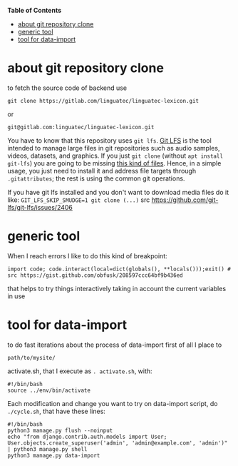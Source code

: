 <!-- START doctoc generated TOC please keep comment here to allow auto update -->
<!-- DON'T EDIT THIS SECTION, INSTEAD RE-RUN doctoc TO UPDATE -->
**Table of Contents**

- [about git repository clone](#about-git-repository-clone)
- [generic tool](#generic-tool)
- [tool for data-import](#tool-for-data-import)

<!-- END doctoc generated TOC please keep comment here to allow auto update -->

# about git repository clone

to fetch the source code of backend use

    git clone https://gitlab.com/linguatec/linguatec-lexicon.git

or

    git@gitlab.com:linguatec/linguatec-lexicon.git

You have to know that this repository uses `git lfs`. [Git LFS](https://git-lfs.github.com/) is the tool intended to manage large files in git repositories such as audio samples, videos, datasets, and graphics. If you just `git clone` (without `apt install git-lfs`) you are going to be missing [this kind of files](../.gitattributes). Hence, in a simple usage, you just need to install it and address file targets through `.gitattributes`; the rest is using the common git operations.

If you have git lfs installed and you don't want to download media files do it like: `GIT_LFS_SKIP_SMUDGE=1 git clone (...)` src https://github.com/git-lfs/git-lfs/issues/2406

# generic tool

When I reach errors I like to do this kind of breakpoint:

    import code; code.interact(local=dict(globals(), **locals()));exit() # src https://gist.github.com/obfusk/208597ccc64bf9b436ed

that helps to try things interactively taking in account the current variables in use

# tool for data-import

to do fast iterations about the process of data-import first of all I place to

```
path/to/mysite/
```

activate.sh, that I execute as `. activate.sh`, with:

```
#!/bin/bash
source ../env/bin/activate
```

Each modification and change you want to try on data-import script, do `./cycle.sh`, that have these lines:

```
#!/bin/bash
python3 manage.py flush --noinput
echo "from django.contrib.auth.models import User; User.objects.create_superuser('admin', 'admin@example.com', 'admin')" | python3 manage.py shell
python3 manage.py data-import
```
